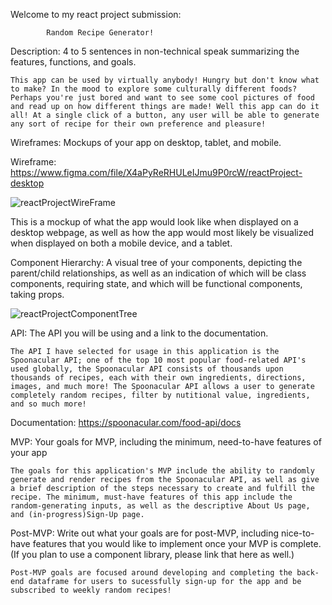 Welcome to my react project submission:

            Random Recipe Generator!
            
Description: 4 to 5 sentences in non-technical speak summarizing the features, functions, and goals.

    This app can be used by virtually anybody! Hungry but don't know what to make? In the mood to explore some culturally different foods? Perhaps you're just bored and want to see some cool pictures of food and read up on how different things are made! Well this app can do it all! At a single click of a button, any user will be able to generate any sort of recipe for their own preference and pleasure!

Wireframes: Mockups of your app on desktop, tablet, and mobile.

Wireframe: https://www.figma.com/file/X4aPyReRHULeIJmu9P0rcW/reactProject-desktop

![reactProjectWireFrame](https://user-images.githubusercontent.com/105744102/180720250-af9936cb-0f66-485a-bfec-5adcdc39d60e.png)

This is a mockup of what the app would look like when displayed on a desktop webpage, as well as how the app would most likely be visualized when displayed on both a mobile device, and a tablet.

Component Hierarchy: A visual tree of your components, depicting the parent/child relationships, as well as an indication of which will be class components, requiring state, and which will be functional components, taking props.



![reactProjectComponentTree](https://user-images.githubusercontent.com/105744102/180719771-d44d8171-69bd-430e-9ad3-6887b16f2fa1.png)

API: The API you will be using and a link to the documentation.

    The API I have selected for usage in this application is the Spoonacular API; one of the top 10 most popular food-related API's used globally, the Spoonacular API consists of thousands upon thousands of recipes, each with their own ingredients, directions, images, and much more! The Spoonacular API allows a user to generate completely random recipes, filter by nutitional value, ingredients, and so much more! 

Documentation: https://spoonacular.com/food-api/docs


MVP: Your goals for MVP, including the minimum, need-to-have features of your app

    The goals for this application's MVP include the ability to randomly generate and render recipes from the Spoonacular API, as well as give a brief description of the steps necessary to create and fulfill the recipe. The minimum, must-have features of this app include the random-generating inputs, as well as the descriptive About Us page, and (in-progress)Sign-Up page.

Post-MVP: Write out what your goals are for post-MVP, including nice-to-have features that you would like to implement once your MVP is complete. (If you plan to use a component library, please link that here as well.)

    Post-MVP goals are focused around developing and completing the back-end dataframe for users to sucessfully sign-up for the app and be subscribed to weekly random recipes!
